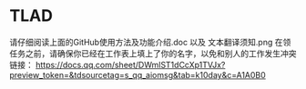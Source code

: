 # TLAD
请仔细阅读上面的GitHub使用方法及功能介绍.doc 以及 文本翻译须知.png
在领任务之前，请确保你已经在工作表上填上了你的名字，以免和别人的工作发生冲突 链接：
https://docs.qq.com/sheet/DWmlST1dCcXp1TVJx?preview_token=&tdsourcetag=s_qq_aiomsg&tab=k10day&c=A1A0B0
